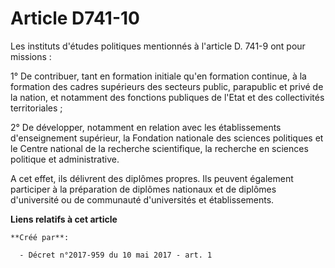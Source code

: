 # Article D741-10

Les instituts d'études politiques mentionnés à l'article D. 741-9 ont pour missions :

1° De contribuer, tant en formation initiale qu'en formation continue, à la formation des cadres supérieurs des secteurs
public, parapublic et privé de la nation, et notamment des fonctions publiques de l'Etat et des collectivités territoriales ;

2° De développer, notamment en relation avec les établissements d'enseignement supérieur, la Fondation nationale des sciences
politiques et le Centre national de la recherche scientifique, la recherche en sciences politique et administrative.

A cet effet, ils délivrent des diplômes propres. Ils peuvent également participer à la préparation de diplômes nationaux et
de diplômes d'université ou de communauté d'universités et établissements.

**Liens relatifs à cet article**

	**Créé par**:

	  - Décret n°2017-959 du 10 mai 2017 - art. 1
